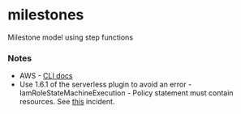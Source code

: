# milestones

Milestone model using step functions


### Notes

* AWS - [CLI docs](https://docs.aws.amazon.com/cli/latest/reference/swf/index.html)
* Use 1.6.1 of the serverless plugin to avoid an error - IamRoleStateMachineExecution - Policy statement must contain resources. See [this](https://github.com/horike37/serverless-step-functions/issues/146) incident.